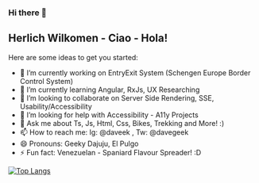 ### Hi there 👋
## Herlich Wilkomen - Ciao - Hola!
<!--
**daveek/daveek** is a ✨ _special_ ✨ repository because its `README.md` (this file) appears on your GitHub profile.
--> 

Here are some ideas to get you started:

- 🔭 I’m currently working on EntryExit System (Schengen Europe Border Control System)
- 🌱 I’m currently learning Angular, RxJs, UX Researching
- 👯 I’m looking to collaborate on Server Side Rendering, SSE, Usability/Accessibility
- 🤔 I’m looking for help with Accessibility - A11y Projects
- 💬 Ask me about Ts, Js, Html, Css, Bikes, Trekking and More! :)
- 📫 How to reach me: Ig: @daveek , Tw: @davegeek
- 😄 Pronouns: Geeky Dajuju, El Pulgo
- ⚡ Fun fact: Venezuelan - Spaniard Flavour Spreader! :D

[![Top Langs](https://github-readme-stats.vercel.app/api/top-langs/?username=daveek)](https://github.com/anuraghazra/github-readme-stats)
